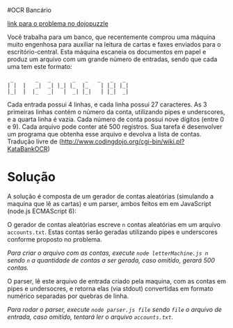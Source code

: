 #OCR Bancário 

[link para o problema no dojopuzzle](http://dojopuzzles.com/problemas/exibe/ocr-bancario/)

Você trabalha para um banco, que recentemente comprou uma máquina muito engenhosa para auxiliar na leitura de cartas e faxes enviados para o escritório-central. Esta máquina escaneia os documentos em papel e produz um arquivo com um grande número de entradas, sendo que cada uma tem este formato:

```
 _       _   _       _   _   _   _   _
| |  |   _|  _| |_| |_  |_    | |_| |_|
|_|  |  |_   _|   |  _| |_|   | |_|  _|

```
Cada entrada possui 4 linhas, e cada linha possui 27 caracteres. As 3 primeiras linhas contém o número da conta, utilizando pipes e underscores, e a quarta linha é vazia. Cada número de conta possui nove dígitos (entre 0 e 9). Cada arquivo pode conter até 500 registros. Sua tarefa é desenvolver um programa que obtenha esse arquivo e devolva a lista de contas.
Tradução livre de (http://www.codingdojo.org/cgi-bin/wiki.pl?KataBankOCR)

# Solução 

A solução é composta de um gerador de contas aleatórias (simulando a maquina que lê as cartas) e um parser, ambos feitos em em JavaScript (node.js ECMAScript 6):

O gerador de contas aleatórias escreve `n` contas aleatórias em um arquivo `accounts.txt`. Estas contas serão geradas utilizando pipes e underscores conforme proposto no problema.

*Para criar o arquivo com as contas, execute `node letterMachine.js n` sendo `n` a quantidade de contas a ser gerada, caso omitido, gerará 500 contas.*

O parser, lê este arquivo de entrada criado pela maquina, com as contas em pipes e undersocres, e retorna elas (via stdout) convertidas em formato numérico separadas por quebras de linha.

*Para rodar o parser, execute `node parser.js file` sendo `file` o arquivo de entrada, caso omitido, tentará ler o arquivo `accounts.txt`.*